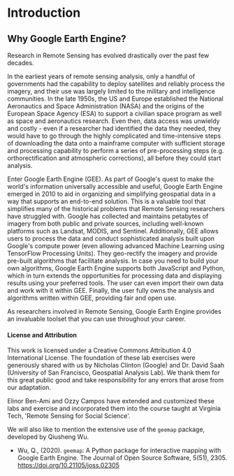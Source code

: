 # Introduction

## Why Google Earth Engine?
Research in Remote Sensing has evolved drastically over the past few decades.

In the earliest years of remote sensing analysis, only a handful of governments had the capability to deploy satellites and reliably process the imagery, and their use was largely limited to the military and intelligence communities. In the late 1950s, the US and Europe established the National Aeronautics and Space Administration (NASA) and the origins of the European Space Agency (ESA) to support a civilian space program as well as space and aeronautics research. Even then, data access was unwieldy and costly - even if a researcher had identified the data they needed, they would have to go through the highly complicated and time-intensive steps of downloading the data onto a mainframe computer with sufficient storage and processing capability to perform a series of pre-processing steps (e.g. orthorectification and atmospheric corrections), all before they could start analysis.

Enter Google Earth Engine (GEE). As part of Google's quest to make the world's information universally accessible and useful, Google Earth Engine emerged in 2010 to aid in organizing and simplifying geospatial data in a way that supports an end-to-end solution. This is a valuable tool that simplifies many of the historical problems that Remote Sensing researchers have struggled with. Google has collected and maintains petabytes of imagery from both public and private sources, including well-known platforms such as Landsat, MODIS, and Sentinel. Additionally, GEE allows users to process the data and conduct sophisticated analysis built upon Google's compute power (even allowing advanced Machine Learning using TensorFlow Processing Units). They geo-rectify the imagery and provide pre-built algorithms that facilitate analysis. In case you need to build your own algorithms, Google Earth Engine supports both JavaScript and Python, which in turn extends the opportunities for processing data and displaying results using your preferred tools. The user can even import their own data and work with it within GEE. Finally, the user fully owns the analysis and algorithms written within GEE, providing fair and open use.

As researchers involved in Remote Sensing, Google Earth Engine provides an invaluable toolset that you can use throughout your career.

#### License and Attribution
This work is licensed under a Creative Commons Attribution 4.0 International License. The foundation of these lab exercises were generously shared with us by Nicholas Clinton (Google) and Dr. David Saah (University of San Francisco, Geospatial Analysis Lab). We thank them for this great public good and take responsibility for any errors that arose from our adaptation.

Elinor Ben-Ami and Ozzy Campos have extended and customized these labs and exercise and incorporated them into the course taught at Virginia Tech, 'Remote Sensing for Social Science'.

We will also like to mention the extensive use of the `geemap` package, developed by Qiusheng Wu. 

* Wu, Q., (2020). `geemap`: A Python package for interactive mapping with Google Earth Engine. The Journal of Open Source Software, 5(51), 2305. https://doi.org/10.21105/joss.02305
